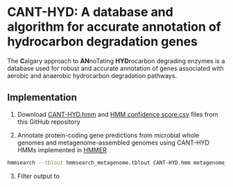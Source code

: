 # CANT-HYD: A database and algorithm for accurate annotation of hydrocarbon degradation genes

The **C**algary approach to **AN**noTating **HYD**rocarbon degrading enzymes is a database used for robust and accurate annotation of genes associated with aerobic and anaerobic hydrocarbon degradation pathways.

## Implementation

1. Download [CANT-HYD.hmm](https://github.com/dgittins/HydrocarbonBiodegradation/blob/main/CANT-HYD.hmm) and [HMM confidence score.csv](https://github.com/dgittins/HydrocarbonBiodegradation/blob/main/HMM%20confidence%20score.csv) files from this GitHub repository

2. Annotate protein-coding gene predictions from microbial whole genomes and metagenome-assembled genomes using CANT-HYD HMMs implemented in [HMMER](http://hmmer.org/)

```bash
hmmsearch --tblout hmmsearch_metagenome.tblout CANT-HYD.hmm metagenome_proteins.faa > hmmsearch_metagenome.out
```

3. Filter output to 